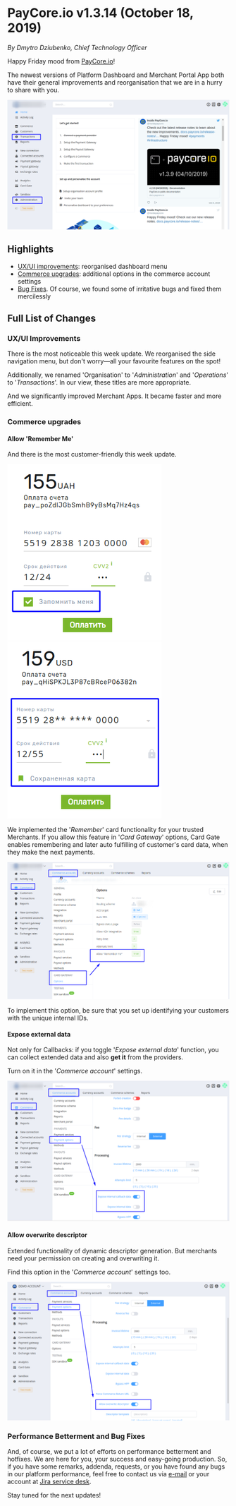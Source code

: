 # **PayCore.io v1.3.14 (October 18, 2019)**

*By Dmytro Dziubenko, Chief Technology Officer*

Happy Friday mood from [PayCore.io](http://paycore.io/)!

The newest versions of Platform Dashboard and Merchant Portal App both have their general improvements and reorganisation that we are in a hurry to share with you.

![](images/v1.3.14/re-organisition.png)

## Highlights

* [UX/UI improvements](#uxui-improvements): reorganised dashboard menu
* [Commerce upgrades](#commerce-upgrades): additional options in the commerce account settings
* [Bug Fixes](#performance-betterment-and-bug-fixes). Of course, we found some of irritative bugs and fixed them mercilessly

## Full List of Changes

### UX/UI Improvements

There is the most noticeable this week update. We reorganised the side navigation menu, but don't worry&mdash;all your favourite features on the spot!

Additionally, we renamed 'Organisation' to '*Administration*' and '*Operations*' to '*Transactions*'. In our view, these titles are more appropriate.

And we significantly improved Merchant Apps. It became faster and more efficient.

### Commerce upgrades

#### Allow 'Remember Me'

And there is the most customer-friendly this week update.

![](images/v1.3.14/remember-me0.png) ![](images/v1.3.14/remember-me.png)

We implemented the '*Remember*' card functionality for your trusted Merchants. If you allow this feature in '*Card Gateway*' options, Card Gate enables remembering and later auto fulfilling of customer's card data, when they make the next payments.

![](images/v1.3.14/allow-remember-me.png)

To implement this option, be sure that you set up identifying your customers with the unique internal IDs.

#### Expose external data

Not only for Callbacks: if you toggle '*Expose external data*' function, you can collect extended data and also **get it** from the providers.

Turn on it in the '*Commerce account*' settings.

![](images/v1.3.14/expose-data.png)

#### Allow overwrite descriptor

Extended functionality of dynamic descriptor generation. But merchants need your permission on creating and overwriting it.

Find this option in the '*Commerce account*' settings too.

![](images/v1.3.14/descriptor.png)

<!--
## Integration upgrade

ePay connector updated their protocol for payments, so we also have upgraded our connection methods.

| Provider | Name  | New features |
|:-:|:-:|:-:|
|<img src="https://static.openfintech.io/payment_providers/epay/logo.png?w=70" width="70px"> | [ePay](/connectors/epay/) | Protocol update |
-->

### Performance Betterment and Bug Fixes

And, of course, we put a lot of efforts on performance betterment and hotfixes. We are here for you, your success and easy-going production. So, if you have some remarks, addenda, requests, or you have found any bugs in our platform performance, feel free to contact us via [e-mail](mailto:support@paycore.io) or your account at [Jira service desk](https://support.paycore.io).

Stay tuned for the next updates!
